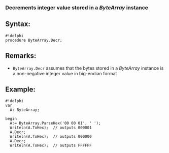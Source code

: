 ### Decrements integer value stored in a *ByteArray* instance ###

## Syntax:
```
#!delphi
procedure ByteArray.Decr;
```

## Remarks:

*   `ByteArray.Decr` assumes that the bytes stored in a *ByteArray* instance is a non-negative integer value in big-endian format

## Example:
```
#!delphi
var
  A: ByteArray;

begin
  A:= ByteArray.ParseHex('00 00 01', ' ');
  Writeln(A.ToHex);  // outputs 000001
  A.Decr;
  Writeln(A.ToHex);  // outputs 000000
  A.Decr;
  Writeln(A.ToHex);  // outputs FFFFFF
```